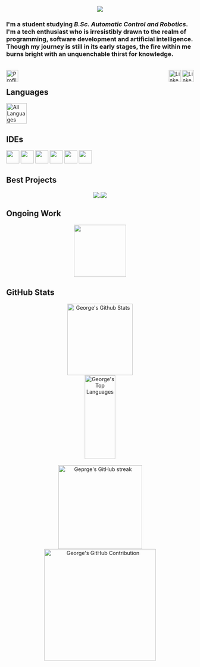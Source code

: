 <p align="center">
  <img align="center" src="https://github.com/George-P-1/George-P-1/assets/100698568/5ee52e11-2c0a-4ac7-a5ce-bdaa09a59479">
</p>

<p>
  <h3>
    I'm a student studying <i>B.Sc. Automatic Control and Robotics</i>. I'm a tech enthusiast who is irresistibly drawn to the realm of programming, software development and artificial intelligence. Though my journey is still in its early stages, the fire within me burns bright with an unquenchable thirst for knowledge.
  </h3>
  <br>
  <a href="https://komarev.com/ghpvc/?username=George-P-1">
    <img height=32 align="left" src="https://komarev.com/ghpvc/?username=George-P-1&label=Profile+Visits&color=674EA7&style=for-the-badge" alt="Profile visitor" />
  </a>
  <a href="https://www.linkedin.com/in/george-punnoose-h3ll0" target="_blank" >
    <img height=32 align="right" src="https://img.shields.io/badge/LinkedIn-0077B5?style=for-the-badge&logo=linkedin&logoColor=white" alt="Linkedin">
  </a>
  <a href="https://discordapp.com/users/724295313841586196" target="_blank" >
    <img height=32 align="right" src="https://img.shields.io/badge/Discord-5865F2?style=for-the-badge&logo=discord&logoColor=white" alt="Linkedin">
  </a>
  <br>
</p>

## Languages
<img height=55 alt="All Languages" src="https://skills.thijs.gg/icons?i=c,cpp,python,kotlin,cs">

## IDEs
<p>
  <img height=35 src="https://img.shields.io/badge/Arduino-00979D?style=for-the-badge&logo=Arduino&logoColor=white">
  <img height=35 src="https://img.shields.io/badge/IntelliJ_IDEA-000000.svg?style=for-the-badge&logo=intellij-idea&logoColor=white">
  <img height=35 src="https://img.shields.io/badge/Notepad++-90E59A.svg?style=for-the-badge&logo=notepad%2B%2B&logoColor=black">
  <img height=35 src="https://img.shields.io/badge/PyCharm-000000.svg?&style=for-the-badge&logo=PyCharm&logoColor=white">
  <img height=35 src="https://img.shields.io/badge/Visual_Studio-5C2D91?style=for-the-badge&logo=visual%20studio&logoColor=white">
  <img height=35 src="https://img.shields.io/badge/Visual_Studio_Code-0078D4?style=for-the-badge&logo=visual%20studio%20code&logoColor=white">
</p>

## Best Projects
<p align="center">
  <a href="https://github.com/George-P-1/Arduino_LED_Matrix_GUI" target="_blank">
    <img align="center" src="https://github-readme-stats.vercel.app/api/pin/?username=George-P-1&repo=Arduino_LED_Matrix_GUI&border_color=7F3FBF&bg_color=0D1117&title_color=FC6847&text_color=f4c0b5&icon_color=FCC347&show_owner=false">
  </a>
  <a href="https://github.com/George-P-1/Space_Invaders" target="_blank">
    <img align="center" src="https://github-readme-stats.vercel.app/api/pin/?username=George-P-1&repo=Space_Invaders&border_color=7F3FBF&bg_color=0D1117&title_color=FC6847&text_color=f4c0b5&icon_color=FCC347&show_owner=false">
  </a>
</p>

## Ongoing Work
<p align="center">
  <a href="https://github.com/George-P-1/Android_IT_Kotlin_Course" target="_blank">
    <img src="https://github-readme-stats.vercel.app/api/pin/?username=George-P-1&repo=Android_IT_Kotlin_Course&border_color=7F3FBF&bg_color=0D1117&title_color=FC6847&text_color=f4c0b5&icon_color=FCC347&show_owner=false" height=140>
  </a>
</p>

## GitHub Stats
<p align="center">
  <a href="https://github.com/George-P-1">
    <img align="center" alt="George's Github Stats" src="https://denvercoder1-github-readme-stats.vercel.app/api?username=George-P-1&show_icons=true&count_private=true&theme=react&border_color=7F3FBF&bg_color=0D1117&title_color=FC6847&icon_color=F8D866" height=192 width="59%"> 
    <img align="center" alt="George's Top Languages" src="https://github-readme-stats.vercel.app/api/top-langs/?username=George-P-1&layout=compact&border_color=7F3FBF&bg_color=0D1117&title_color=FC6847&icon_color=F8D866&text_color=FFFFFF" height=225 width="40.5%">
    <br> <br>
    <img align="center" src="https://github-readme-streak-stats.herokuapp.com/?user=George-P-1&theme=blood-dark&border=7F3FBF&background=0D1117" alt="Geprge's GitHub streak" height=225>
    <img align="center" src="https://github-profile-summary-cards.vercel.app/api/cards/profile-details?username=George-P-1&theme=codeSTACKr" alt="George's GitHub Contribution" height=300>
  </a>
</p>
